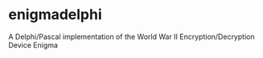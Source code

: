 enigmadelphi
============

A Delphi/Pascal implementation of the World War II Encryption/Decryption Device Enigma